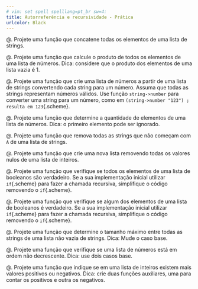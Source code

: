 ```yaml
---
# vim: set spell spelllang=pt_br sw=4:
title: Autorreferência e recursividade - Prática
urlcolor: Black
---
```


<!-- Básico -->

@. Projete uma função que concatene todas os elementos de uma lista de strings.

@. Projete uma função que calcule o produto de todos os elementos de uma lista de números. Dica: considere que o produto dos elementos de uma lista vazia é 1.

@. Projete uma função que crie uma lista de números a partir de uma lista de strings convertendo cada string para um número. Assuma que todas as strings representam números válidos. Use função `string->number` para converter uma string para um número, como em `(string->number "123") ; resulta em 123`{.scheme}.

@. Projete uma função que determine a quantidade de elementos de uma lista de números. Dica: o primeiro elemento pode ser ignorado.


<!-- Seleção -->

@. Projete uma função que remova todas as strings que não começam com `A` de uma lista de strings.

@. Projete uma função que crie uma nova lista removendo todas os valores nulos de uma lista de inteiros.

@. Projete uma função que verifique se todos os elementos de uma lista de booleanos são verdadeiro. Se a sua implementação inicial utilizar `if`{.scheme} para fazer a chamada recursiva, simplifique o código removendo o `if`{.scheme}.

@. Projete uma função que verifique se algum dos elementos de uma lista de booleanos é verdadeiro. Se a sua implementação inicial utilizar `if`{.scheme} para fazer a chamada recursiva, simplifique o código removendo o `if`{.scheme}.


<!-- Ajuste caso base -->

@. Projete uma função que determine o tamanho máximo entre todas as strings de uma lista não vazia de strings. Dica: Mude o caso base.

@. Projete uma função que verifique se uma lista de números está em ordem não decrescente. Dica: use dois casos base.


<!-- Funções auxiliares -->

@. Projete uma função que indique se em uma lista de inteiros existem mais valores positivos ou negativos. Dica: crie duas funções auxiliares, uma para contar os positivos e outra os negativos.
